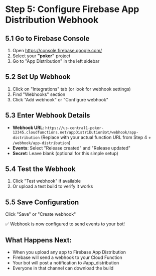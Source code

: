 # Step 5: Configure Firebase App Distribution Webhook

## 5.1 Go to Firebase Console
1. Open https://console.firebase.google.com/
2. Select your **"poker"** project
3. Go to "App Distribution" in the left sidebar

## 5.2 Set Up Webhook
1. Click on "Integrations" tab (or look for webhook settings)
2. Find "Webhooks" section
3. Click "Add webhook" or "Configure webhook"

## 5.3 Enter Webhook Details
- **Webhook URL**: `https://us-central1-poker-12345.cloudfunctions.net/appDistributionBot/webhook/app-distribution`
  (Replace with your actual function URL from Step 4 + `/webhook/app-distribution`)
- **Events**: Select "Release created" and "Release updated"
- **Secret**: Leave blank (optional for this simple setup)

## 5.4 Test the Webhook
1. Click "Test webhook" if available
2. Or upload a test build to verify it works

## 5.5 Save Configuration
Click "Save" or "Create webhook"

✅ Webhook is now configured to send events to your bot!

## What Happens Next:
- When you upload any app to Firebase App Distribution
- Firebase will send a webhook to your Cloud Function
- Your bot will post a notification to #app_distribution
- Everyone in that channel can download the build
